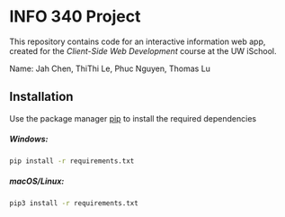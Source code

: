 # INFO 340 Project

This repository contains code for an interactive information web app, created for the _Client-Side Web Development_ course at the UW iSchool.

Name: Jah Chen, ThiThi Le, Phuc Nguyen, Thomas Lu

## Installation

Use the package manager [pip](https://pip.pypa.io/en/stable/) to install the required dependencies

##### Windows:
```zsh
pip install -r requirements.txt 
```

##### macOS/Linux:
```zsh
pip3 install -r requirements.txt
```
